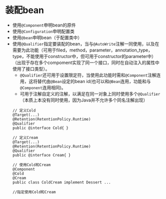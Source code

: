 # 装配bean
- 使用`@Component`申明bean的原件
- 使用`@Configuration`申明配置类
- 使用`@bean`申明bean（于配置类中）
- 使用`@Qualifier`指定要装配的bean，当与`@AutoWrite`注解一同使用，以及在需要为此功能（可用于filed，method，parameter，annotation_type，type，不能使用于constructor中，但可用于constructor的parameter中）（出现于存在多个compoment实现了同一个接口，同时在自动注入的属性中使用了接口类型）。
	- `@Qualifier`还可用于设置限定符，当使用此功能时需和`@Component`注解连用，这将替代由`@Bean`设定的bean id(也可以和`@Bean`连用，功能和与`@Component`连用相同)。
	- 可用于注解自定义的注解，以满足在同一对象上同时使用多个`@Qualifier`（本质上本没有同时使用，因为Java并不允许多个同名注解出现）
	```
	// 定义Cold
	@Target(...)
	@Retention(RetentionPolicy.Runtime)
	@Qualifier
	public @interface Cold{ }

	// 定义Cream
	@Target(...)
	@Retention(RetentionPolicy.Runtime)
	@Qualifier
	public @interface Cream{ }

	// 使用Cold和Cream
	@Component
	@Cold
	@Cream
	public class ColdCream implement Dessert ...

	//指定使用Cold和Cream

	```